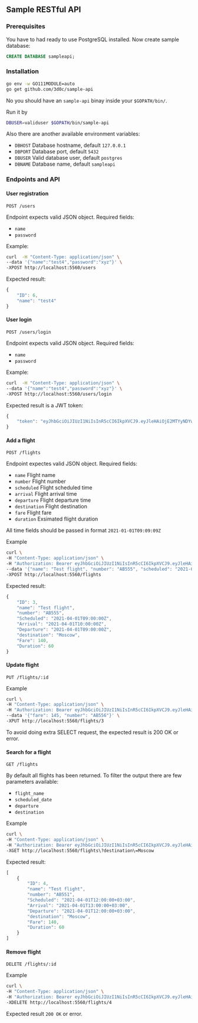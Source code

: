## Sample RESTful API

### Prerequisites

You have to had ready to use PostgreSQL installed. Now create sample database:

```sql
CREATE DATABASE sampleapi;
```
### Installation

```sh
go env -w GO111MODULE=auto
go get github.com/3d0c/sample-api
```

No you should have an `sample-api` binay inside your `$GOPATH/bin/`.

Run it by 

```sh
DBUSER=validuser $GOPATH/bin/sample-api
```
Also there are another available environment variables:

- `DBHOST` Database hostname, default `127.0.0.1`
- `DBPORT` Database port, default `5432`
- `DBUSER` Valid database user, default `postgres`
- `DBNAME` Database name, default `sampleapi`

### Endpoints and API

#### User registration

```
POST /users
```

Endpoint expects valid JSON object. Required fields:

- `name`
- `password`

Example:

```sh
curl  -H "Content-Type: application/json" \
--data '{"name":"test4","password":"xyz"}' \
-XPOST http://localhost:5560/users
```

Expected result:

```javascript
{
    "ID": 6,
    "name": "test4"
}
```

#### User login

```
POST /users/login
```

Endpoint expects valid JSON object. Required fields:

- `name`
- `password`

Example:

```sh
curl  -H "Content-Type: application/json" \
--data '{"name":"test4","password":"xyz"}' \
-XPOST http://localhost:5560/users/login
```

Expected result is a JWT token:

```javascript
{
    "token": "eyJhbGciOiJIUzI1NiIsInR5cCI6IkpXVCJ9.eyJleHAiOjE2MTYyNDYwMjIsImlkIjo0LCJuYW1lIjoidGVzdDMifQ.LNMR-KIHe79l7rb68f40FRrZ2KdzzCgztzsWenCKUt4"
}
```

#### Add a flight

```
POST /flights
```

Endpoint expectes valid JSON object. Required fields:

- `name` Flight name
- `number` Flight number
- `scheduled` Flight scheduled time
- `arrival` Flight arrival time
- `departure` Flight departure time
- `destination` Flight destination
- `fare` Flight fare
- `duration` Exsimated flight duration

All time fields should be passed in format `2021-01-01T09:09:09Z`

Example

```sh
curl \
-H "Content-Type: application/json" \
-H "Authorization: Bearer eyJhbGciOiJIUzI1NiIsInR5cCI6IkpXVCJ9.eyJleHAiOjE2MTYyNDYwMjIsImlkIjo0LCJuYW1lIjoidGVzdDMifQ.LNMR-KIHe79l7rb68f40FRrZ2KdzzCgztzsWenCKUt4" \
--data '{"name": "Test flight", "number": "AB555", "scheduled": "2021-04-01T09:00:00Z", "arrival": "2021-04-01T10:00:00Z", "departure": "2021-04-01T09:00:00Z", "destination": "Moscow", "fare": 140, "duration": 60}' \
-XPOST http://localhost:5560/flights
```

Expected result:

```javascript
{
    "ID": 3,
    "name": "Test flight",
    "number": "AB555",
    "Scheduled": "2021-04-01T09:00:00Z",
    "Arrival": "2021-04-01T10:00:00Z",
    "Departure": "2021-04-01T09:00:00Z",
    "destination": "Moscow",
    "Fare": 140,
    "Duration": 60
}
```

#### Update flight

```
PUT /flights/:id
```

Example

```sh
curl \
-H "Content-Type: application/json" \
-H "Authorization: Bearer eyJhbGciOiJIUzI1NiIsInR5cCI6IkpXVCJ9.eyJleHAiOjE2MTYyNTA0MTEsImlkIjo0LCJuYW1lIjoidGVzdDMifQ.e9byTsyeX5FUw-e1uTmjDuzoGYIztqIm780K5yRTSNc" \
--data '{"fare": 145, "number": "AB556"}' \
-XPUT http://localhost:5560/flights/3
```

To avoid doing extra SELECT request, the expected result is 200 OK or error.

#### Search for a flight

```
GET /flights
```

By default all flights has been returned. To filter the output there are few parameters available:

- `flight_name`
- `scheduled_date`
- `departure`
- `destination`

Example

```sh
curl \
-H "Content-Type: application/json" \
-H "Authorization: Bearer eyJhbGciOiJIUzI1NiIsInR5cCI6IkpXVCJ9.eyJleHAiOjE2MTYyNTQxODgsImlkIjo2LCJuYW1lIjoidGVzdDQifQ.j4RjviXHe9y4K7D_ZDVMo5Ut1MunqjMvG8AoPMTNHMk" \
-XGET http://localhost:5560/flights\?destination\=Moscow
```

Expected result:

```javascript
[
    {
        "ID": 4,
        "name": "Test flight",
        "number": "AB551",
        "Scheduled": "2021-04-01T12:00:00+03:00",
        "Arrival": "2021-04-01T13:00:00+03:00",
        "Departure": "2021-04-01T12:00:00+03:00",
        "destination": "Moscow",
        "Fare": 140,
        "Duration": 60
    }
]
```

#### Remove flight

```
DELETE /flights/:id
```

Example 

```sh
curl \
-H "Content-Type: application/json" \
-H "Authorization: Bearer eyJhbGciOiJIUzI1NiIsInR5cCI6IkpXVCJ9.eyJleHAiOjE2MTYyNTQxODgsImlkIjo2LCJuYW1lIjoidGVzdDQifQ.j4RjviXHe9y4K7D_ZDVMo5Ut1MunqjMvG8AoPMTNHMk" \
-XDELETE http://localhost:5560/flights/4
```

Expected result `200 OK` or error.
